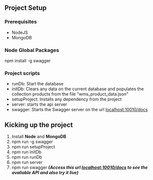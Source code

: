 ## Project Setup

### Prerequisites
- NodeJS
- MongoDB

### Node Global Packages
npm install -g swagger

### Project scripts
- runDb: Start the database
- initDb: Clears any data on the current database and populates the collection products from the file "wms_product_data.json"
- setupProject: Installs any dependency from the project
- server: starts the api server
- swagger: Starts the Swagger server on the url [localhost:10010/docs](http://localhost:10010/docs)

## Kicking up the project
1. Install **Node** and **MongoDB**
1. npm run -g swagger
1. npm run setupProject
1. npm run initDb
1. npm run runDb
1. npm run server
1. npm run swagger __*(Access this url [localhost:10010/docs](http://localhost:10010/docs) to see the avaliable API and also try it live)*__
